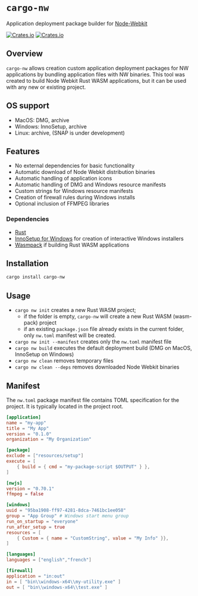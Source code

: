 # `cargo-nw`

Application deployment package builder for [Node-Webkit](https://nwjs.io)

[![Crates.io](https://img.shields.io/crates/l/manual-serializer.svg?maxAge=2592000)](https://crates.io/crates/manual-serializer)
[![Crates.io](https://img.shields.io/crates/v/manual-serializer.svg?maxAge=2592000)](https://crates.io/crates/manual-serializer)

## Overview

`cargo-nw` allows creation custom application deployment packages for NW applications by bundling application files with NW binaries.
This tool was created to build Node Webkit Rust WASM applications, but it can be used with any new or existing project.

## OS support
* MacOS: DMG, archive
* Windows: InnoSetup, archive
* Linux: archive, (SNAP is under development)

## Features
* No external dependencies for basic functionality
* Automatic download of Node Webkit distribution binaries
* Automatic handling of application icons
* Automatic handling of DMG and Windows resource manifests
* Custom strings for Windows resource manifests
* Creation of firewall rules during Windows installs
* Optional inclusion of FFMPEG libraries

### Dependencies
* [Rust](https://www.rust-lang.org/tools/install)
* [InnoSetup for Windows](https://jrsoftware.org/isdl.php) for creation of interactive Windows installers
* [Wasmpack](https://rustwasm.github.io/wasm-pack/installer/) if building Rust WASM applications

## Installation
```bash
cargo install cargo-nw
```

## Usage

* `cargo nw init` creates a new Rust WASM project;
    * if the folder is empty, `cargo-nw` will create a new Rust WASM (wasm-pack) project
    * if an existing `package.json` file already exists in the current folder, only `nw.toml` manifest will be created.
* `cargo nw init --manifest` creates only the `nw.toml` manifest file
* `cargo nw build` executes the default deployment build (DMG on MacOS, InnoSetup on Windows)
* `cargo nw clean` removes temporary files
* `cargo nw clean --deps` removes downloaded Node Webkit binaries

## Manifest

The `nw.toml` package manifest file contains TOML specification for the project. It is typically located in the project root.

```toml
[application]
name = "my-app"
title = "My App"
version = "0.1.0"
organization = "My Organization"

[package]
exclude = ["resources/setup"]
execute = [
    { build = { cmd = "my-package-script $OUTPUT" } },
]

[nwjs]
version = "0.70.1"
ffmpeg = false

[windows]
uuid = "95ba1908-ff97-4281-8dca-7461bc1ee058"
group = "App Group" # Windows start menu group
run_on_startup = "everyone"
run_after_setup = true
resources = [
    { Custom = { name = "CustomString", value = "My Info" }},
]

[languages]
languages = ["english","french"]

[firewall]
application = "in:out"
in = [ "bin\\windows-x64\\my-utility.exe" ]
out = [ "bin\\windows-x64\\test.exe" ]
```